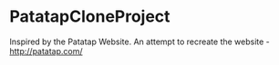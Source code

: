 # PatatapCloneProject
Inspired by the Patatap Website. An attempt to recreate the website - http://patatap.com/


